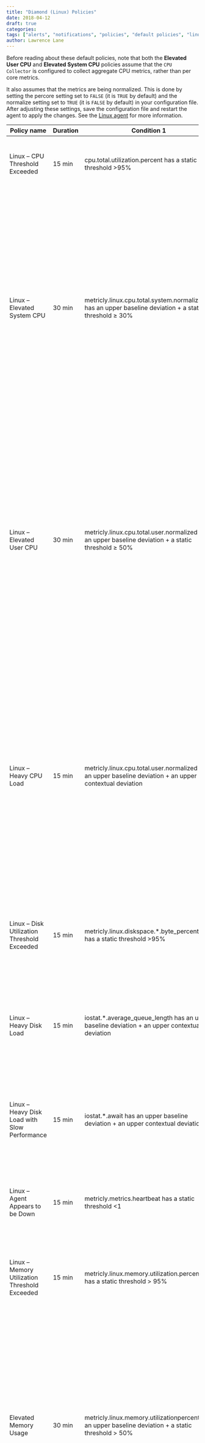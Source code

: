```yaml
---
title: "Diamond (Linux) Policies"
date: 2018-04-12
draft: true
categories:
tags: ["alerts", "notifications", "policies", "default policies", "linux", "diamond"]
author: Lawrence Lane
---
```


Before reading about these default policies, note that both the **Elevated User CPU** and **Elevated System CPU** policies assume that the `CPU Collector` is configured to collect aggregate CPU metrics, rather than per core metrics.

It also assumes that the metrics are being normalized. This is done by setting the percore setting set to `FALSE` (it is `TRUE` by default) and the normalize setting set to `TRUE` (it is `FALSE` by default) in your configuration file. After adjusting these settings, save the configuration file and restart the agent to apply the changes. See the [Linux agent][1] for more information.


| Policy name                                   | Duration | Condition 1                                                                                              | (and) Condition 2                                                                             | Category | Description                                                                                                                                                                                                                                                                                                                             |
|-----------------------------------------------|----------|----------------------------------------------------------------------------------------------------------|-----------------------------------------------------------------------------------------------|----------|-----------------------------------------------------------------------------------------------------------------------------------------------------------------------------------------------------------------------------------------------------------------------------------------------------------------------------------------|
| Linux – CPU Threshold Exceeded                | 15 min   | cpu.total.utilization.percent has a static threshold >95%                                                |                                                                                               | CRITICAL | The CPU on the SERVER instance has exceeded 95% for at least 15 minutes.                                                                                                                                                                                                                                                                |
| Linux – Elevated System CPU                   | 30 min   | metricly.linux.cpu.total.system.normalized has an upper baseline deviation + a static threshold ≥ 30%    |                                                                                               | INFO     | This policy will generate an Informational event when CPU usage by system processes is higher than normal, but only if the actual value is also above 30%. Customers typically don’t want to be informed of deviations in CPU behavior when the actual values are too low; you may want to tune the 30% threshold for your environment. |
| Linux – Elevated User CPU                     | 30 min   | metricly.linux.cpu.total.user.normalized has an upper baseline deviation + a static threshold ≥ 50%      |                                                                                               | INFO     | This policy will generate an Informational event when CPU usage by user processes is higher than normal, but only if the actual value is also above 50%. Customers typically don’t want to be informed of deviations in CPU behavior when the actual values are too low; you may want to tune the 50% threshold for your environment.   |
| Linux – Heavy CPU Load                        | 15 min   | metricly.linux.cpu.total.user.normalized has an upper baseline deviation + an upper contextual deviation | metricly.linux.loadavg.05.normalized has a static threshold > 2                               | CRITICAL | This is a CRITICAL event indicating that the server’s CPU is under heavy load, based upon upper deviations on CPU utilization percent and the normalized loadavg.05 metric being greater than 2. Rule of thumb is that the run queue size (represented by the loadavg) should not be greater than 2x the number of CPUs.                |
| Linux – Disk Utilization Threshold Exceeded   | 15 min   | metricly.linux.diskspace.*.byte_percentused has a static threshold >95%                                  |                                                                                               | CRITICAL | The consumed disk space on the SERVER instance has exceeded 95% for at least 15 minutes.                                                                                                                                                                                                                                                |
| Linux – Heavy Disk Load                       | 15 min   | iostat.*.average_queue_length has an upper baseline deviation + an upper contextual deviation            |                                                                                               | WARNING  | This is a WARNING which indicates that the disk is experiencing heavy load, but performance has not yet been impacted.                                                                                                                                                                                                                  |
| Linux – Heavy Disk Load with Slow Performance | 15 min   | iostat.*.await has an upper baseline deviation +  an upper contextual deviation                          | iostat.*.average_queue_length has an upper baseline deviation + an upper contextual deviation | CRITICAL | This is a CRITICAL event which indicates that the disk is not only experiencing heavy load, but performance is suffering.                                                                                                                                                                                                               |
| Linux – Agent Appears to be Down              | 15 min   | metricly.metrics.heartbeat has a static threshold <1                                                     |                                                                                               | WARNING  | A heartbeat has not been received for a Metricly Agent for at least the past 15 minutes; the Agent may be down.                                                                                                                                                                                                                         |
| Linux – Memory Utilization Threshold Exceeded | 15 min   | metricly.linux.memory.utilization.percent has a static threshold > 95%                                   |                                                                                               | CRITICAL | This is a CRITICAL event which is raised when memory utilization exceeds 95%.                                                                                                                                                                                                                                                           |
| Elevated Memory Usage                         | 30 min   | metricly.linux.memory.utilizationpercent has an upper baseline deviation + a static threshold > 50%      |                                                                                               | INFO     | This policy will generate an Informational event when memory usage is higher than normal, but only if the actual value is also above 50%. Customers typically don’t want to be informed of deviations in memory usage when the actual values are too low; you may want to tune the 50% threshold for your environment.                  |

[1]: /integrations/linux-agent
